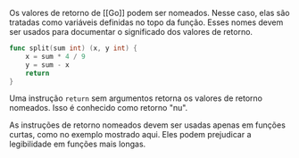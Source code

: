 Os valores de retorno de [[Go]] podem ser nomeados. Nesse caso, elas são tratadas como variáveis ​​definidas no topo da função.
Esses nomes devem ser usados ​​para documentar o significado dos valores de retorno.
```go
func split(sum int) (x, y int) {
	x = sum * 4 / 9
	y = sum - x
	return
}
```

Uma instrução `return` sem argumentos retorna os valores de retorno nomeados. Isso é conhecido como retorno "nu".

As instruções de retorno nomeados devem ser usadas apenas em funções curtas, como no exemplo mostrado aqui. Eles podem prejudicar a legibilidade em funções mais longas.